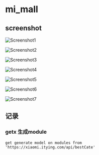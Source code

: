 # mi_mall

## screenshot

![Screenshot1](./assets/shot/Screenshot1.png)

![Screenshot2](./assets/shot/Screenshot2.png)

![Screenshot3](./assets/shot/Screenshot3.png)

![Screenshot4](./assets/shot/Screenshot4.png)

![Screenshot5](./assets/shot/Screenshot5.png)

![Screenshot6](./assets/shot/Screenshot6.png)

![Screenshot7](./assets/shot/Screenshot7.png)

## 记录
### getx 生成module
```shell
get generate model on modules from 'https://xiaomi.itying.com/api/bestCate'
```
